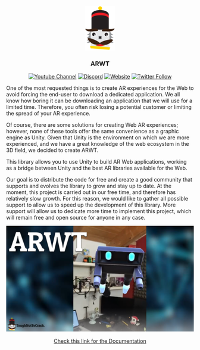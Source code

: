 <p align="center"><img width="80" alt="tntc" src=".github/logo.png"></p>

<h3 align="center">ARWT</h3>

<p align="center">
<a href="https://www.youtube.com/channel/UCTR740iIPwfu7Pz_BoCEJ-g" target="_blank"><img alt="Youtube Channel" src="https://img.shields.io/badge/tntc-youtube-red"></a>
<a href="https://discord.gg/Z8QD8uF" target="_blank"><img alt="Discord" src="https://img.shields.io/discord/697089018831306772"></a>
<a href="https://toughnuttocrack.it/" target="_blank"><img alt="Website" src="https://img.shields.io/badge/tntc-website-informational"></a>
<a href="https://twitter.com/tntcproject" target="_blank"><img alt="Twitter Follow" src="https://img.shields.io/twitter/follow/tntcproject?label=Follow"></a>
</p>

<p>
One of the most requested things is to create AR experiences for the Web to avoid forcing the end-user to download a dedicated application. We all know how boring it can be downloading an application that we will use for a limited time. Therefore, you often risk losing a potential customer or limiting the spread of your AR experience.

Of course, there are some solutions for creating Web AR experiences; however, none of these tools offer the same convenience as a graphic engine as Unity. Given that Unity is the environment on which we are more experienced, and we have a great knowledge of the web ecosystem in the 3D field, we decided to create ARWT.

This library allows you to use Unity to build AR Web applications, working as a bridge between Unity and the best AR libraries available for the Web.

Our goal is to distribute the code for free and create a good community that supports and evolves the library to grow and stay up to date. At the moment, this project is carried out in our free time, and therefore has relatively slow growth. For this reason, we would like to gather all possible support to allow us to speed up the development of this library. More support will allow us to dedicate more time to implement this project, which will remain free and open source for anyone in any case.
</p>


[![ARWT Website](.github/thumbnail.png)](https://toughnuttocrack.it/arwt)

<p align="center"><a href="https://toughnuttocrack.it/arwt" target="_blank">Check this link for the Documentation</a></p>

